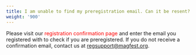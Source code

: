 ```yaml
---
title: I am unable to find my preregistration email. Can it be resent?
weight: '900'
---
```

Please visit our <font color = #ff0000>registration confirmation page</font> and enter the email you registered with to check if you are preregistered. If you do not receive a confirmation email, contact us at regsupport@magfest.org.
